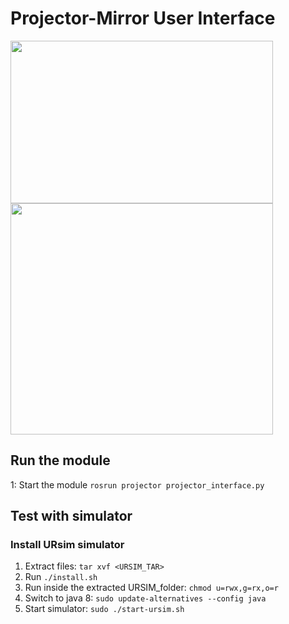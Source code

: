 # Projector-Mirror User Interface

<p float="left">
  <img width="420" height="260" src="https://i.imgur.com/jJ4nFwq.jpg">
  <img width="420" height="370" src="https://i.imgur.com/PpHlDED.png">
</p>

## Run the module
1: Start the module ```rosrun projector projector_interface.py```


## Test with simulator
### Install URsim simulator
1. Extract files: ```tar xvf <URSIM_TAR> ```
2. Run ```./install.sh```
3. Run inside the extracted URSIM_folder: ```chmod u=rwx,g=rx,o=r ``` 
4. Switch to java 8: ```sudo update-alternatives --config java```
5. Start simulator: ```sudo ./start-ursim.sh```
